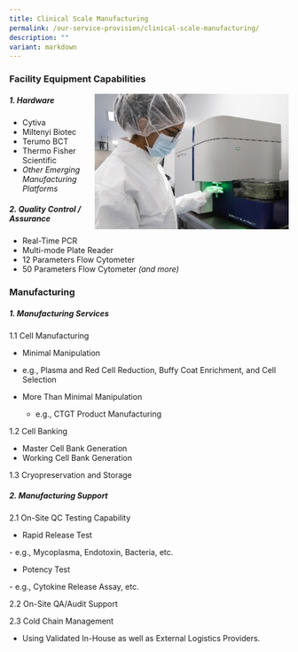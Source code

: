 ```yaml
---
title: Clinical Scale Manufacturing
permalink: /our-service-provision/clinical-scale-manufacturing/
description: ""
variant: markdown
---
```

### Facility Equipment Capabilities

<img src="/images/Our%20Service%20Provision/clinical_scale.jpg" style="width:350px" align="right">

##### 1\. Hardware

*   Cytiva
*   Miltenyi Biotec
*   Terumo BCT
*   Thermo Fisher Scientific
*   _Other Emerging Manufacturing Platforms_

##### 2\. Quality Control / Assurance

*   Real-Time PCR
*   Multi-mode Plate Reader
*   12 Parameters Flow Cytometer
*   50 Parameters Flow Cytometer _(and more)_

### Manufacturing

##### 1\. Manufacturing Services

1.1 Cell Manufacturing

*   Minimal Manipulation <div>
- e.g., Plasma and Red Cell Reduction, Buffy Coat Enrichment, and Cell Selection
	
*  More Than Minimal Manipulation <div>
	- e.g., CTGT Product Manufacturing

1.2 Cell Banking

*   Master Cell Bank Generation
*   Working Cell Bank Generation

1.3 Cryopreservation and Storage

##### 2\. Manufacturing Support

2.1 On-Site QC Testing Capability

*   Rapid Release Test
<div>- e.g., Mycoplasma, Endotoxin, Bacteria, etc.
	
*   Potency Test
<div>- e.g., Cytokine Release Assay, etc.

2.2 On-Site QA/Audit Support

2.3 Cold Chain Management  
* Using Validated In-House as well as External Logistics Providers.</div></div></div></div>